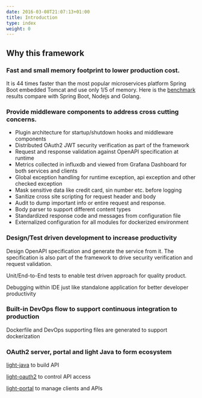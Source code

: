 ```yaml
---
date: 2016-03-08T21:07:13+01:00
title: Introduction
type: index
weight: 0
---
```


## Why this framework

### Fast and small memory footprint to lower production cost.

It is 44 times faster than the most popular microservices platform Spring Boot embedded 
Tomcat and use only 1/5 of memory. Here is the [benchmark](https://github.com/networknt/microservices-framework-benchmark) 
results compare with Spring Boot, Nodejs and Golang.

### Provide middleware components to address cross cutting concerns.
* Plugin architecture for startup/shutdown hooks and middleware components
* Distributed OAuth2 JWT security verification as part of the framework
* Request and response validation against OpenAPI specification at runtime
* Metrics collected in influxdb and viewed from Grafana Dashboard for both services and clients
* Global exception handling for runtime exception, api exception and other checked exception
* Mask sensitive data like credit card, sin number etc. before logging
* Sanitize cross site scripting for request header and body
* Audit to dump important info or entire request and response.
* Body parser to support different content types
* Standardized response code and messages from configuration file
* Externalized configuration for all modules for dockerized environment 

### Design/Test driven development to increase productivity
Design OpenAPI specification and generate the service from it. The specification is also part
of the framework to drive security verification and request validation.

Unit/End-to-End tests to enable test driven approach for quality product.

Debugging within IDE just like standalone application for better developer productivity

### Built-in DevOps flow to support continuous integration to production

Dockerfile and DevOps supporting files are generated to support dockerization

### OAuth2 server, portal and light Java to form ecosystem

[light-java](https://github.com/networknt/light-java) to build API

[light-oauth2](https://github.com/networknt/light-oauth2) to control API access

[light-portal](https://github.com/networknt/light-portal) to manage clients and APIs

